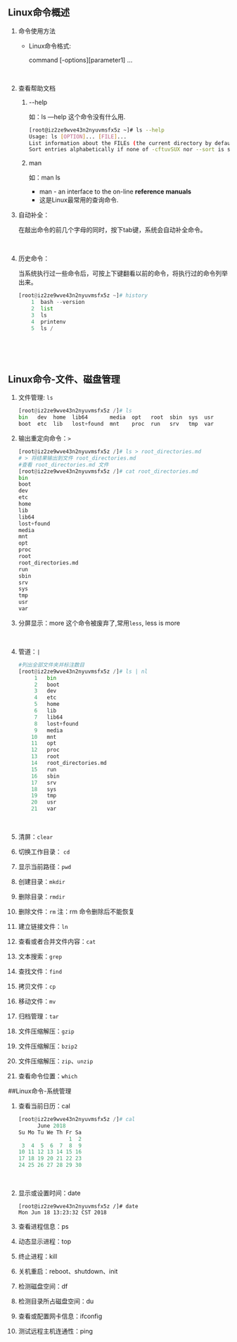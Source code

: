 ## Linux命令概述



1. 命令使用方法

   - Linux命令格式:

       command  [-options][parameter1]  …

   ​

2. 查看帮助文档

   1. --help

      如：ls —help  这个命令没有什么用.

      ```bash
      [root@iz2ze9wve43n2nyuvmsfx5z ~]# ls --help
      Usage: ls [OPTION]... [FILE]...
      List information about the FILEs (the current directory by default).
      Sort entries alphabetically if none of -cftuvSUX nor --sort is specified.
      ```

   2. man

      如：man ls

      - man - an interface to the on-line **reference manuals**
      - 这是Linux最常用的查询命令.



3. 自动补全：

   在敲出命令的前几个字母的同时，按下tab键，系统会自动补全命令。

   ​

4. 历史命令：

   当系统执行过一些命令后，可按上下键翻看以前的命令，将执行过的命令列举出来。

   ```python
   [root@iz2ze9wve43n2nyuvmsfx5z ~]# history
       1  bash --version
       2  list
       3  ls
       4  printenv
       5  ls /
   ```

   ​

   ​

## Linux命令-文件、磁盘管理



1. 文件管理: `ls`

   ```python
   [root@iz2ze9wve43n2nyuvmsfx5z /]# ls
   bin   dev  home  lib64       media  opt   root  sbin  sys  usr
   boot  etc  lib   lost+found  mnt    proc  run   srv   tmp  var

   ```


2. 输出重定向命令：`>`

   ```python
   [root@iz2ze9wve43n2nyuvmsfx5z /]# ls > root_directories.md 
   # > 将结果输出到文件 root_directories.md 
   #查看 root_directories.md 文件
   [root@iz2ze9wve43n2nyuvmsfx5z /]# cat root_directories.md
   bin
   boot
   dev
   etc
   home
   lib
   lib64
   lost+found
   media
   mnt
   opt
   proc
   root
   root_directories.md
   run
   sbin
   srv
   sys
   tmp
   usr
   var
   ```


3. 分屏显示：more 这个命令被废弃了,常用`less`, less is more

   ​


4. 管道：`|`

   ```python
   #列出全部文件夹并标注数目
   [root@iz2ze9wve43n2nyuvmsfx5z /]# ls | nl
        1	bin
        2	boot
        3	dev
        4	etc
        5	home
        6	lib
        7	lib64
        8	lost+found
        9	media
       10	mnt
       11	opt
       12	proc
       13	root
       14	root_directories.md
       15	run
       16	sbin
       17	srv
       18	sys
       19	tmp
       20	usr
       21	var
   ```

   ​


5. 清屏：`clear`



6. 切换工作目录： `cd`



7. 显示当前路径：`pwd`



8. 创建目录：`mkdir`



9. 删除目录：`rmdir`



10. 删除文件：`rm`    注：rm 命令删除后不能恢复



11. 建立链接文件：`ln`



12. 查看或者合并文件内容：`cat`



13. 文本搜索：`grep`



14. 查找文件：`find`



15. 拷贝文件：`cp`



16. 移动文件：`mv`



17. 归档管理：`tar`



18. 文件压缩解压：`gzip`



19. 文件压缩解压：`bzip2`



20. 文件压缩解压：`zip`、`unzip`



21. 查看命令位置：`which`





##Linux命令-系统管理



1. 查看当前日历：cal

   ```python
   [root@iz2ze9wve43n2nyuvmsfx5z /]# cal
         June 2018     
   Su Mo Tu We Th Fr Sa
                   1  2
    3  4  5  6  7  8  9
   10 11 12 13 14 15 16
   17 18 19 20 21 22 23
   24 25 26 27 28 29 30
   ```

   ​


2. 显示或设置时间：date

    ```
    [root@iz2ze9wve43n2nyuvmsfx5z /]# date
    Mon Jun 18 13:23:32 CST 2018
    ```



3. 查看进程信息：ps



4. 动态显示进程：top



5. 终止进程：kill



6. 关机重启：reboot、shutdown、init



7. 检测磁盘空间：df



8. 检测目录所占磁盘空间：du



9. 查看或配置网卡信息：ifconfig



10. 测试远程主机连通性：ping







